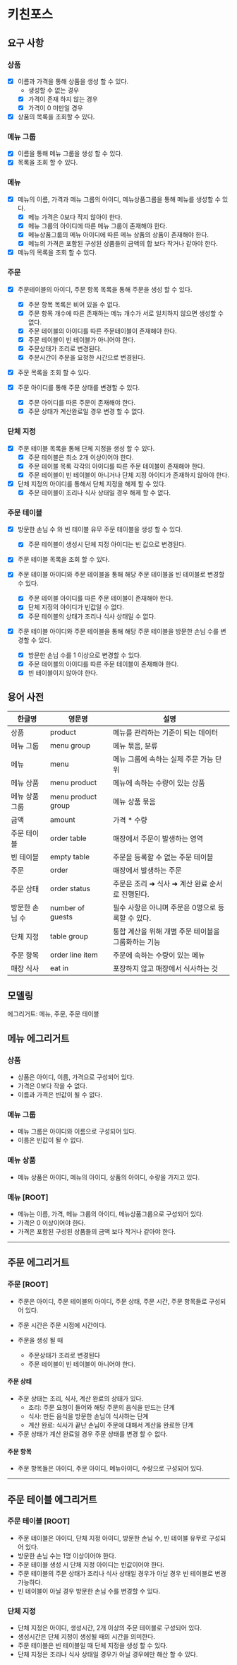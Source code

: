 # 키친포스

## 요구 사항

### 상품

- [x] 이름과 가격을 통해 상품을 생성 할 수 있다.
  - 생성할 수 없는 경우
  - [x] 가격이 존재 하지 않는 경우
  - [x] 가격이 0 미만일 경우
- [x] 상품의 목록을 조회할 수 있다.

### 메뉴 그룹

- [x] 이름을 통해 메뉴 그룹을 생성 할 수 있다.
- [x] 목록을 조회 할 수 있다.

### 메뉴

- [x] 메뉴의 이름, 가격과 메뉴 그룹의 아이디, 메뉴상품그룹을 통해 메뉴를 생성할 수 있다.
  - [x] 메뉴 가격은 0보다 작지 않아야 한다.
  - [x] 메뉴 그룹의 아이디에 따른 메뉴 그룹이 존재해야 한다.
  - [x] 메뉴상품그룹의 메뉴 아이디에 따른 메뉴 상품의 상품이 존재해야 한다.
  - [x] 메뉴의 가격은 포함된 구성된 상품들의 금액의 합 보다 작거나 같아야 한다.

- [x] 메뉴의 목록을 조회 할 수 있다.

### 주문

- [x] 주문테이블의 아이디, 주문 항목 목록을 통해 주문을 생성 할 수 있다.
  - [x] 주문 항목 목록은 비어 있을 수 없다.
  - [x] 주문 항목 개수에 따른 존재하는 메뉴 개수가 서로 일치하지 않으면 생성할 수 없다.
  - [x] 주문 테이블의 아이디를 따른 주문테이블이 존재해야 한다.
  - [x] 주문 테이블이 빈 테이블가 아니어야 한다.
  - [x] 주문상태가 조리로 변경된다.
  - [x] 주문시간이 주문을 요청한 시간으로 변경된다.

- [x] 주문 목록을 조회 할 수 있다.

- [x] 주문 아이디를 통해 주문 상태를 변경할 수 있다.
  - [x] 주문 아이디를 따른 주문이 존재해야 한다.
  - [x] 주문 상태가 계산완료일 경우 변경 할 수 없다.

### 단체 지정

- [x] 주문 테이블 목록을 통해 단체 지정을 생성 할 수 있다.
  - [x] 주문 테이블은 최소 2개 이상이어야 한다.
  - [x] 주문 테이블 목록 각각의 아이디를 따른 주문 테이블이 존재해야 한다.
  - [x] 주문 테이블이 빈 테이블이 아니거나 단체 지정 아이디가 존재하지 않아야 한다.

- [x] 단체 지정의 아이디를 통해서 단체 지정을 해제 할 수 있다.
  - [x] 주문 테이블이 조리나 식사 상태일 경우 해제 할 수 없다.

### 주문 테이블

- [x] 방문한 손님 수 와 빈 테이블 유무 주문 테이블을 생성 할 수 있다.
  - [x] 주문 테이블이 생성시 단체 지정 아이디는 빈 값으로 변경된다.

- [x] 주문 테이블 목록을 조회 할 수 있다.

- [x] 주문 테이블 아이디와 주문 테이블을 통해 해당 주문 테이블을 빈 테이블로 변경할 수 있다.
  - [x] 주문 테이블 아이디를 따른 주문 테이블이 존재해야 한다.
  - [x] 단체 지정의 아이디가 빈값일 수 없다.
  - [x] 주문 테이블의 상태가 조리나 식사 상태일 수 없다.

- [x] 주문 테이블 아이디와 주문 테이블을 통해 해당 주문 테이블을 방문한 손님 수를 변경할 수 있다.
  - [x] 방문한 손님 수를 1 이상으로 변경할 수 있다.
  - [x] 주문 테이블의 아이디를 따른 주문 테이블이 존재해야 한다.
  - [x] 빈 테이블이지 않아야 한다.

## 용어 사전

| 한글명      | 영문명                | 설명                            |
|----------|--------------------|-------------------------------|
| 상품       | product            | 메뉴를 관리하는 기준이 되는 데이터           |
| 메뉴 그룹    | menu group         | 메뉴 묶음, 분류                     |
| 메뉴       | menu               | 메뉴 그룹에 속하는 실제 주문 가능 단위        |
| 메뉴 상품    | menu product       | 메뉴에 속하는 수량이 있는 상품             |
| 메뉴 상품 그룹 | menu product group | 메뉴 상품 묶음                      |
| 금액       | amount             | 가격 * 수량                       |
| 주문 테이블   | order table        | 매장에서 주문이 발생하는 영역              |
| 빈 테이블    | empty table        | 주문을 등록할 수 없는 주문 테이블           |
| 주문       | order              | 매장에서 발생하는 주문                  |
| 주문 상태    | order status       | 주문은 조리 ➜ 식사 ➜ 계산 완료 순서로 진행된다. |
| 방문한 손님 수 | number of guests   | 필수 사항은 아니며 주문은 0명으로 등록할 수 있다. |
| 단체 지정    | table group        | 통합 계산을 위해 개별 주문 테이블을 그룹화하는 기능 |
| 주문 항목    | order line item    | 주문에 속하는 수량이 있는 메뉴             |
| 매장 식사    | eat in             | 포장하지 않고 매장에서 식사하는 것           |

## 모델링

에그리거트: 메뉴, 주문, 주문 테이블

## 메뉴 에그리거트

### 상품

- 상품은 아이디, 이름, 가격으로 구성되어 있다.
- 가격은 0보다 작을 수 없다.
- 이름과 가격은 빈값이 될 수 없다.

### 메뉴 그룹

- 메뉴 그룹은 아이디와 이름으로 구성되어 있다.
- 이름은 빈값이 될 수 없다.

### 메뉴 상품

- 메뉴 상품은 아이디, 메뉴의 아이디, 상품의 아이디, 수량을 가지고 있다.

### 메뉴 [ROOT]

- 메뉴는 이름, 가격, 메뉴 그룹의 아이디, 메뉴상품그룹으로 구성되어 있다.
- 가격은 0 이상이어야 한다.
- 가격은 포함된 구성된 상품들의 금액 보다 작거나 같아야 한다.

---

## 주문 에그리거트

### 주문 [ROOT]

- 주문은 아이디, 주문 테이블의 아이디, 주문 상태, 주문 시간, 주문 항목들로 구성되어 있다.

- 주문 시간은 주문 시점에 시간이다.
- 주문을 생성 될 때
  - 주문상태가 조리로 변경된다
  - 주문 테이블이 빈 테이블이 아니어야 한다.

#### 주문 상태

- 주문 상태는 조리, 식사, 계산 완료의 상태가 있다.
  - 조리: 주문 요청이 들어와 해당 주문의 음식을 만드는 단계
  - 식사: 만든 음식을 방문한 손님이 식사하는 단계
  - 계산 완료: 식사가 끝난 손님이 주문에 대해서 계산을 완료한 단계
- 주문 상태가 계산 완료일 경우 주문 상태를 변경 할 수 없다.

#### 주문 항목

- 주문 항목들은 아이디, 주문 아이디, 메뉴아이디, 수량으로 구성되어 있다.

---

## 주문 테이블 에그리거트

### 주문 테이블 [ROOT]

- 주문 테이블은 아이디, 단체 지정 아이디, 방문한 손님 수, 빈 테이블 유무로 구성되어 있다.
- 방문한 손님 수는 1명 이상이어야 한다.
- 주문 테이블 생성 시 단체 지정 아이디는 빈값이어야 한다.
- 주문 테이블의 주문 상태가 조리나 식사 상태일 경우가 아닐 경우 빈 테이블로 변경 가능하다.
- 빈 테이블이 아닐 경우 방문한 손님 수를 변경할 수 있다.

### 단체 지정

- 단체 지정은 아이디, 생성시간, 2개 이상의 주문 테이블로 구성되어 있다.
- 생성시간은 단체 지정이 생성될 때의 시간을 의미한다.
- 주문 테이블은 빈 테이블일 때 단체 지정을 생성 할 수 있다.
- 단체 지정은 조리나 식사 상태일 경우가 아닐 경우에만 해산 할 수 있다.
